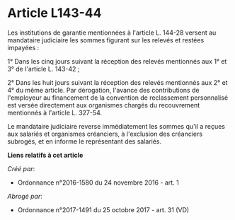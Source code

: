 # Article L143-44

Les institutions de garantie mentionnées à l'article L. 144-28 versent au mandataire judiciaire les sommes figurant sur les
relevés et restées impayées : 

1° Dans les cinq jours suivant la réception des relevés mentionnés aux 1° et 3° de l'article L. 143-42 ; 

2° Dans les huit jours suivant la réception des relevés mentionnés aux 2° et 4° du même article. Par dérogation, l'avance des
contributions de l'employeur au financement de la convention de reclassement personnalisé est versée directement aux
organismes chargés du recouvrement mentionnés à l'article L. 327-54. 

Le mandataire judiciaire reverse immédiatement les sommes qu'il a reçues aux salariés et organismes créanciers, à l'exclusion
des créanciers subrogés, et en informe le représentant des salariés.

**Liens relatifs à cet article**

_Créé par_:

  - Ordonnance n°2016-1580 du 24 novembre 2016 - art. 1

_Abrogé par_:

  - Ordonnance n°2017-1491 du 25 octobre 2017 - art. 31 (VD)
